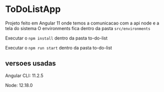 # ToDoListApp
Projeto feito em Angular 11 onde temos a comunicacao com a api node e a tela do sistema
O environments fica dentro da pasta `src/environments` 

Executar o `npm install` dentro da pasta to-do-list

Executar o `npm run start` dentro da pasta to-do-list

## versoes usadas
Angular CLI: 11.2.5

Node: 12.18.0

